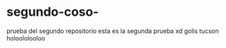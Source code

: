 # segundo-coso-
prueba del segundo repositorio
esta es la segunda prueba xd 
golis 
tucson 
holoololooloo
